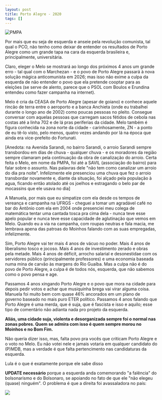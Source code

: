 ```yaml
---
layout: post
title: Porto Alegre - 2020
tags: []
---
```


![PMPA](https://images.sul21.com.br/file/sul21site/2019/11/20191129-sul21_lc_img_6654_9.jpg)

Por mais que eu seja de esquerda e anseie pela revolução comunista, tal qual o PCO, não tenho como deixar de entender os resultados de Porto Alegre como um grande tapa na cara da esquerda brasileira e, principalmente, universitária.

Claro, eleger o Melo se mostrará ao longo dos próximos 4 anos um grande erro - tal qual com o Marchezan - e o povo de Porto Alegre passará à nova solução mágica anticomunista em 2026; mas isso não exime a culpa da esquerda de não entender o povo que ela pretende cooptar para as eleições (se serve de alento, parece que o PSOL com Boulos e Erundina entendeu como fazer campanha na internet).

Melo é cria da CEASA de Porto Alegre (apesar de goiano) e conhece aquele rincão de terra entre o aeroporto e a banca Anchieta (onde eu trabalhei durante o longo ano de 2002) como poucas pessoas no pleito. Consegue conversar com aquelas pessoas que carregam sacos fétidos de cebola nas costas até a linha 702 e de lá pras periferias da cidade. Melo também é figura conhecida na zona norte da cidade  - carinhosamente, ZN - a ponto de eu tê-lo visto, pelo menos, quatro vezes andando por lá na época que ainda era vice-prefeito do Fortunati.

[Anedota: na Avenida Sarandi, no bairro Sarandi, o arroio Sarandi sempre transbordou em dias de chuva - qualquer chuva - e os moradores da região sempre clamaram pela continuação da obra de canalização do arroio. Certa feita o Melo, em nome da PMPA, foi até a SAVIL (associação do bairro) para falar sobre o assunto. Nas palavras dele "não tem como canalizar um arroio do dia pra noite". Infelizmente ele presenciou uma chuva que fez o arroio transbordar novamente e, diante da situação, foi alçado pela população à agua, ficando então atolado até os joelhos e estragando o belo par de mocassins que ele usava no dia]

A Manuela, por mais que eu simpatize com ela desde os tempos de vereança e campanha na UFRGS - cheguei a tomar um agradável café no bar do Antônio com ela em 2004 onde presenciei meu colega de matemática tentar uma cantada tosca pra cima dela - nunca teve esse apelo popular e nunca teve esse capacidade de aglutinação que vemos em Melo. Quando eu a via na campanha, com roupas neutras e fala macia, me lembrava apena das patroas do Moinhos falando com as suas empregadas, infelizmente.

Sim, Porto Alegre vai ter mais 4 anos de vácuo no poder. Mais 4 anos de liberalismo tosco e jocoso. Mais 4 anos de investimento zerado e obras pela metade. Mais 4 anos de déficit, arrocho salarial e desonestidae com os servidores público (principalmente professores) e uma economia baseada numa mina de carvão às margens do Rio Guaíba. Mas a culpa não é do povo de Porto Alegre, a culpa é de todos nós, esquerda, que não sabemos como o povo pensa e age.

Passamos 4 anos xingando Porto Alegre e o povo que mora na cidade para depois pedir votos e achar que musiquinha brega vai virar alguma coisa. Manuela foi muito bem com quase 46% ancorados em um plano de governo baseado no mais puro ETER político. Passamos 4 anos falando que Porto Alegre é uma merda, que é suja, que é fascista e isso e aquilo; esse tipo de comentário não adianta nada pro projeto da esquerda. 

**Aliás, uma cidade suja, violenta e desorganizada sempre foi o normal nas zonas pobres. Quem se admira com isso é quem sempre morou no Moinhos e no Bom Fim.**

Não queria dizer isso, mas, falta povo pra vocês que criticam Porto Alegre e o voto no Melo. Eu não votei nele e jamais votaria em qualquer candidato do (P)MDB, mas a verdade é que falta pertencimento nas candidaturas da esquerda. 

Lula é o que é exatamente porque ele sabe disso

**UPDATE necessário** porque a esquerda anda comemorando "a falência" do bolsonarismo e do Bolsonaro, se apoiando no fato de que ele "não elegeu (quase) ninguém". O problema é que a direita foi avassaladora no país:

![](https://pbs.twimg.com/media/EoFttZQXEAYNrWb?format=jpg)
